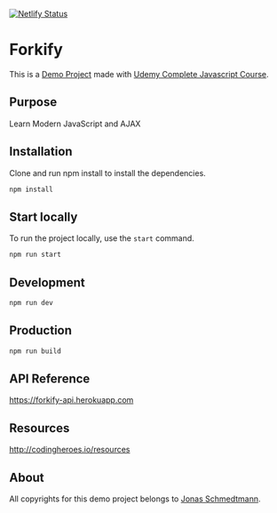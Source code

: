 [![Netlify Status](https://api.netlify.com/api/v1/badges/8d405974-3e23-4318-b656-2d3fc059c46a/deploy-status)](https://app.netlify.com/sites/forkify-demo/deploys)

# Forkify

This is a [Demo Project](https://forkify-demo.netlify.app) made with [Udemy Complete Javascript Course](https://github.com/jonasschmedtmann/complete-javascript-course).

## Purpose

Learn Modern JavaScript and AJAX

## Installation

Clone and run npm install to install the dependencies.

```bash
npm install
```

## Start locally

To run the project locally, use the `start` command.

```bash
npm run start
```

## Development

```bash
npm run dev
```

## Production

```bash
npm run build
```

## API Reference

https://forkify-api.herokuapp.com

## Resources

http://codingheroes.io/resources

## About

All copyrights for this demo project belongs to [Jonas Schmedtmann](https://github.com/jonasschmedtmann).
